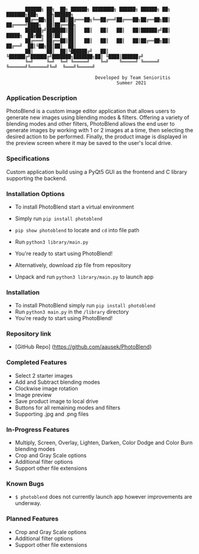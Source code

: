 ```
       ██████╗ ██╗  ██╗ ██████╗ ████████╗ ██████╗ ██████╗ ██╗     ███████╗███╗   ██╗██████╗ 
       ██╔══██╗██║  ██║██╔═══██╗╚══██╔══╝██╔═══██╗██╔══██╗██║     ██╔════╝████╗  ██║██╔══██╗
       ██████╔╝███████║██║   ██║   ██║   ██║   ██║██████╔╝██║     █████╗  ██╔██╗ ██║██║  ██║
       ██╔═══╝ ██╔══██║██║   ██║   ██║   ██║   ██║██╔══██╗██║     ██╔══╝  ██║╚██╗██║██║  ██║
       ██║     ██║  ██║╚██████╔╝   ██║   ╚██████╔╝██████╔╝███████╗███████╗██║ ╚████║██████╔╝
       ╚═╝     ╚═╝  ╚═╝ ╚═════╝    ╚═╝    ╚═════╝ ╚═════╝ ╚══════╝╚══════╝╚═╝  ╚═══╝╚═════╝
      
                                 Developed by Team Senioritis
                                         Summer 2021
```

### Application Description

PhotoBlend is a custom image editor application that allows users to generate new images using blending modes & filters.
Offering a variety of blending modes and other filters, PhotoBlend allows the end user to generate images by working 
with 1 or 2 images at a time, then selecting the desired action to be performed. Finally, the product image is displayed
in the preview screen where it may be saved to the user's local drive. 

### Specifications
Custom application build using a PyQt5 GUI as the frontend and C library supporting the backend. 

### Installation Options
- To install PhotoBlend start a virtual environment 
- Simply run `pip install photoblend`
- `pip show photoblend` to locate and `cd` into file path 
- Run `python3 library/main.py`
- You're ready to start using PhotoBlend!

- Alternatively, download zip file from repository
- Unpack and run `python3 library/main.py` to launch app

### Installation
- To install PhotoBlend simply run `pip install photoblend`
- Run `python3 main.py` in the `/library` directory
- You're ready to start using PhotoBlend!

### Repository link
- [GitHub Repo] (https://github.com/aausek/PhotoBlend)

### Completed Features
- Select 2 starter images
- Add and Subtract blending modes
- Clockwise image rotation 
- Image preview
- Save product image to local drive   
- Buttons for all remaining modes and filters
- Supporting .jpg and .png files

### In-Progress Features
- Multiply, Screen, Overlay, Lighten, Darken, Color Dodge and Color Burn blending modes
- Crop and Gray Scale options
- Additional filter options
- Support other file extensions

### Known Bugs
- `$ photoblend` does not currently launch app however improvements are underway.

### Planned Features
- Crop and Gray Scale options
- Additional filter options
- Support other file extensions
